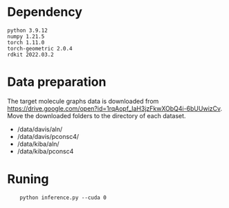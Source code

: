 # Dependency
    python 3.9.12
    numpy 1.21.5
    torch 1.11.0
    torch-geometric 2.0.4
    rdkit 2022.03.2

# Data preparation
The target molecule graphs data is downloaded from https://drive.google.com/open?id=1rqAopf_IaH3jzFkwXObQ4i-6bUUwizCv. Move the downloaded folders to the directory of each dataset. 

* /data/davis/aln/
* /data/davis/pconsc4/
* /data/kiba/aln/
* /data/kiba/pconsc4

# Runing
        python inference.py --cuda 0

